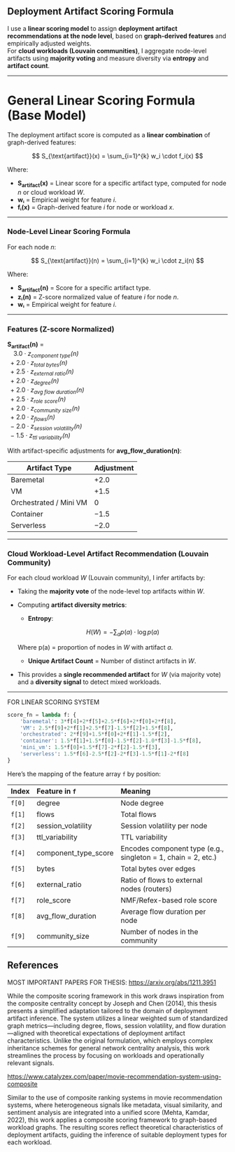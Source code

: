 ## Deployment Artifact Scoring Formula

I use a **linear scoring model** to assign **deployment artifact recommendations at the node level**, based on **graph-derived features** and empirically adjusted weights.  
For **cloud workloads (Louvain communities)**, I aggregate node-level artifacts using **majority voting** and measure diversity via **entropy** and **artifact count**.

---

# General Linear Scoring Formula (Base Model)

The deployment artifact score is computed as a **linear combination** of graph-derived features:

$$
S_{\text{artifact}}(x) = \sum_{i=1}^{k} w_i \cdot f_i(x)
$$

Where:
- **S<sub>artifact</sub>(x)** = Linear score for a specific artifact type, computed for node *n* or cloud workload *W*.
- **wᵢ** = Empirical weight for feature *i*.
- **fᵢ(x)** = Graph-derived feature *i* for node or workload *x*.

----

### Node-Level Linear Scoring Formula

For each node *n*:

$$
S_{\text{artifact}}(n) = \sum_{i=1}^{k} w_i \cdot z_i(n)
$$

Where:
- **S<sub>artifact</sub>(n)** = Score for a specific artifact type.
- **zᵢ(n)** = Z-score normalized value of feature *i* for node *n*.
- **wᵢ** = Empirical weight for feature *i*.

---

### Features (Z-score Normalized)

**S<sub>artifact</sub>(n)** =  
&ensp;&ensp;3.0 · *z<sub>component type</sub>(n)*  
&ensp;+ 2.0 · *z<sub>total bytes</sub>(n)*  
&ensp;+ 2.5 · *z<sub>external ratio</sub>(n)*  
&ensp;+ 2.0 · *z<sub>degree</sub>(n)*  
&ensp;+ 2.0 · *z<sub>avg flow duration</sub>(n)*  
&ensp;+ 2.5 · *z<sub>role score</sub>(n)*  
&ensp;+ 2.0 · *z<sub>community size</sub>(n)*  
&ensp;+ 2.0 · *z<sub>flows</sub>(n)*  
&ensp;− 2.0 · *z<sub>session volatility</sub>(n)*  
&ensp;− 1.5 · *z<sub>ttl variability</sub>(n)*

With artifact-specific adjustments for **avg_flow_duration(n)**:

| Artifact Type            | Adjustment |
| ------------------------ | ---------- |
| Baremetal                | +2.0       |
| VM                       | +1.5       |
| Orchestrated / Mini VM   | 0          |
| Container                | −1.5       |
| Serverless               | −2.0       |

---

### Cloud Workload-Level Artifact Recommendation (Louvain Community)

For each cloud workload *W* (Louvain community), I infer artifacts by:
- Taking the **majority vote** of the node-level top artifacts within *W*.
- Computing **artifact diversity metrics**:
  - **Entropy**:  

  $$
  H(W) = - \sum_{a} p(a) \cdot \log p(a)
  $$

  Where p(a) = proportion of nodes in *W* with artifact *a*.
  - **Unique Artifact Count** = Number of distinct artifacts in *W*.


- This provides a **single recommended artifact** for *W* (via majority vote) and a **diversity signal** to detect mixed workloads.
---

FOR LINEAR SCORING SYSTEM

```python
score_fn = lambda f: {
    'baremetal': 3*f[4]+2*f[5]+2.5*f[6]+2*f[0]+2*f[8],
    'VM': 2.5*f[9]+2*f[1]+2.5*f[7]-1.5*f[2]+1.5*f[8],
    'orchestrated': 2*f[9]+1.5*f[0]+2*f[1]-1.5*f[2],
    'container': 1.5*f[1]+1.5*f[0]-1.5*f[2]-1.0*f[3]-1.5*f[8],
    'mini_vm': 1.5*f[0]+1.5*f[7]-2*f[2]-1.5*f[3],
    'serverless': 1.5*f[6]-2.5*f[2]-2*f[3]-1.5*f[1]-2*f[8]
}
```


Here’s the mapping of the feature array `f` by position:

| Index  | Feature in `f`            | Meaning                                           |
|:------|:--------------------------|:--------------------------------------------------|
| `f[0]` | degree                    | Node degree                                      |
| `f[1]` | flows                     | Total flows                                      |
| `f[2]` | session_volatility        | Session volatility per node                      |
| `f[3]` | ttl_variability           | TTL variability                                  |
| `f[4]` | component_type_score      | Encodes component type (e.g., singleton = 1, chain = 2, etc.) |
| `f[5]` | bytes                     | Total bytes over edges                           |
| `f[6]` | external_ratio            | Ratio of flows to external nodes (routers)       |
| `f[7]` | role_score                | NMF/Refex-based role score                       |
| `f[8]` | avg_flow_duration         | Average flow duration per node                   |
| `f[9]` | community_size            | Number of nodes in the community                 |



## References

MOST IMPORTANT PAPERS FOR THESIS:
https://arxiv.org/abs/1211.3951 

While the composite scoring framework in this work draws inspiration from the composite centrality concept by Joseph and Chen (2014), this thesis presents a simplified adaptation tailored to the domain of deployment artifact inference. The system utilizes a linear weighted sum of standardized graph metrics—including degree, flows, session volatility, and flow duration—aligned with theoretical expectations of deployment artifact characteristics. Unlike the original formulation, which employs complex inheritance schemes for general network centrality analysis, this work streamlines the process by focusing on workloads and operationally relevant signals.

https://www.catalyzex.com/paper/movie-recommendation-system-using-composite

Similar to the use of composite ranking systems in movie recommendation systems, where heterogeneous signals like metadata, visual similarity, and sentiment analysis are integrated into a unified score (Mehta, Kamdar, 2022), this work applies a composite scoring framework to graph-based workload graphs. The resulting scores reflect theoretical characteristics of deployment artifacts, guiding the inference of suitable deployment types for each workload.
